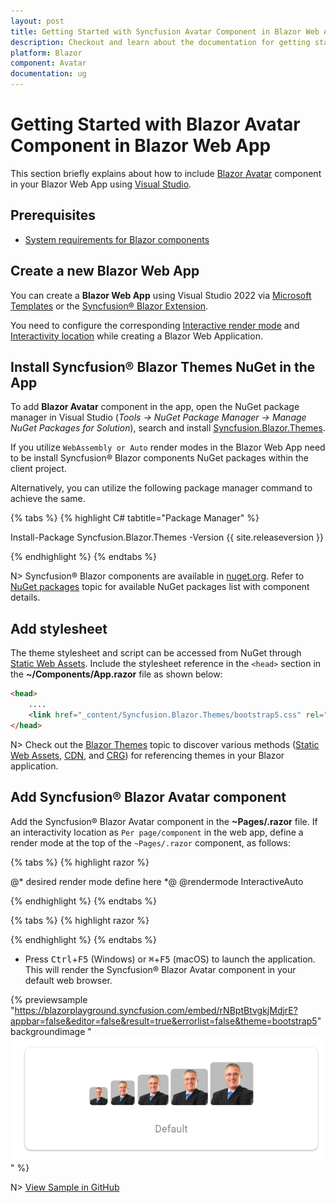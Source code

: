 ```yaml
---
layout: post
title: Getting Started with Syncfusion Avatar Component in Blazor Web App
description: Checkout and learn about the documentation for getting started with Blazor Avatar Component in Blazor Web App.
platform: Blazor
component: Avatar
documentation: ug
---
```


# Getting Started with Blazor Avatar Component in Blazor Web App

This section briefly explains about how to include [Blazor Avatar](https://blazor.syncfusion.com/documentation/avatar/getting-started) component in your Blazor Web App using [Visual Studio](https://visualstudio.microsoft.com/vs/).

## Prerequisites

* [System requirements for Blazor components](https://blazor.syncfusion.com/documentation/system-requirements)

## Create a new Blazor Web App

You can create a **Blazor Web App** using Visual Studio 2022 via [Microsoft Templates](https://learn.microsoft.com/en-us/aspnet/core/blazor/tooling?view=aspnetcore-8.0) or the [Syncfusion&reg; Blazor Extension](https://blazor.syncfusion.com/documentation/visual-studio-integration/template-studio).

You need to configure the corresponding [Interactive render mode](https://learn.microsoft.com/en-us/aspnet/core/blazor/components/render-modes?view=aspnetcore-8.0#render-modes) and [Interactivity location](https://learn.microsoft.com/en-us/aspnet/core/blazor/tooling?view=aspnetcore-8.0&pivots=windows) while creating a Blazor Web Application.

## Install Syncfusion&reg; Blazor Themes NuGet in the App

To add **Blazor Avatar** component in the app, open the NuGet package manager in Visual Studio (*Tools → NuGet Package Manager → Manage NuGet Packages for Solution*), search and install [Syncfusion.Blazor.Themes](https://www.nuget.org/packages/Syncfusion.Blazor.Themes/).

If you utilize `WebAssembly or Auto` render modes in the Blazor Web App need to be install Syncfusion&reg; Blazor components NuGet packages within the client project.

Alternatively, you can utilize the following package manager command to achieve the same.

{% tabs %}
{% highlight C# tabtitle="Package Manager" %}

Install-Package Syncfusion.Blazor.Themes -Version {{ site.releaseversion }}

{% endhighlight %}
{% endtabs %}

N> Syncfusion&reg; Blazor components are available in [nuget.org](https://www.nuget.org/packages?q=syncfusion.blazor). Refer to [NuGet packages](https://blazor.syncfusion.com/documentation/nuget-packages) topic for available NuGet packages list with component details.

## Add stylesheet

The theme stylesheet and script can be accessed from NuGet through [Static Web Assets](https://blazor.syncfusion.com/documentation/appearance/themes#static-web-assets). Include the stylesheet reference in the `<head>` section in the **~/Components/App.razor** file as shown below:

```html
<head>
    ....
    <link href="_content/Syncfusion.Blazor.Themes/bootstrap5.css" rel="stylesheet" />
</head>
```

N> Check out the [Blazor Themes](https://blazor.syncfusion.com/documentation/appearance/themes) topic to discover various methods ([Static Web Assets](https://blazor.syncfusion.com/documentation/appearance/themes#static-web-assets), [CDN](https://blazor.syncfusion.com/documentation/appearance/themes#cdn-reference), and [CRG](https://blazor.syncfusion.com/documentation/common/custom-resource-generator)) for referencing themes in your Blazor application.

## Add Syncfusion&reg; Blazor Avatar component

Add the Syncfusion&reg; Blazor Avatar component in the **~Pages/.razor** file. If an interactivity location as `Per page/component` in the web app, define a render mode at the top of the `~Pages/.razor` component, as follows:

{% tabs %}
{% highlight razor %}

@* desired render mode define here *@
@rendermode InteractiveAuto

{% endhighlight %}
{% endtabs %}

{% tabs %}
{% highlight razor %}

<!-- xSmall Avatar-->
<div class="e-avatar e-avatar-xsmall image"></div>

<!-- Small Avatar-->
<div class="e-avatar e-avatar-small image"></div>

<!-- Avatar-->
<div class="e-avatar image"></div>

<!-- Large Avatar-->
<div class="e-avatar e-avatar-large image"></div>

<!-- xLarge Avatar-->
<div class="e-avatar e-avatar-xlarge image"></div>

{% endhighlight %}
{% endtabs %}

* Press <kbd>Ctrl</kbd>+<kbd>F5</kbd> (Windows) or <kbd>⌘</kbd>+<kbd>F5</kbd> (macOS) to launch the application. This will render the Syncfusion&reg; Blazor Avatar component in your default web browser.

{% previewsample "https://blazorplayground.syncfusion.com/embed/rNBptBtvgkjMdjrE?appbar=false&editor=false&result=true&errorlist=false&theme=bootstrap5" backgroundimage "![Blazor Avatar Component](./images/blazor-avatar-component.png)" %}

N> [View Sample in GitHub](https://github.com/SyncfusionExamples/Blazor-Getting-Started-Examples/tree/main/Avatar/BlazorWebApp)